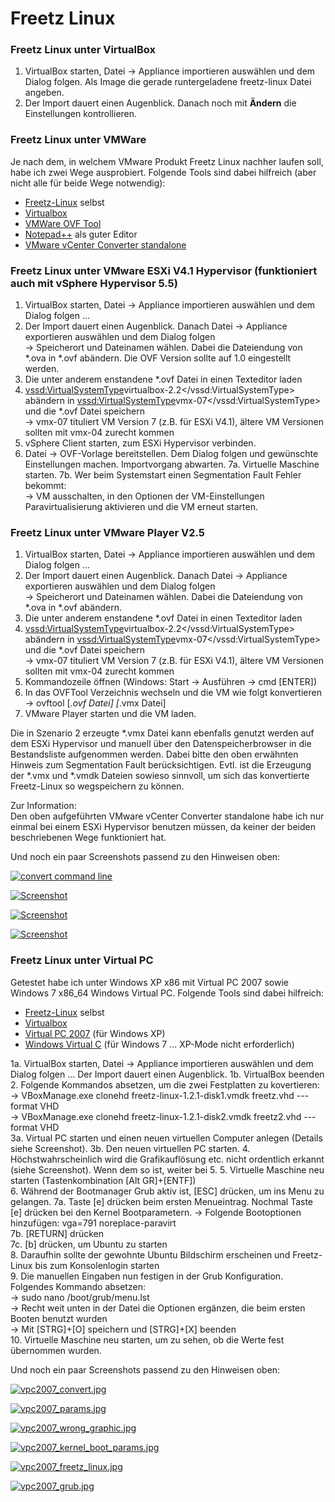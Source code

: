 # Freetz Linux

### Freetz Linux unter VirtualBox

1. VirtualBox starten, Datei → Appliance importieren auswählen und dem
Dialog folgen. Als Image die gerade runtergeladene freetz-linux Datei
angeben.
2. Der Import dauert einen Augenblick. Danach noch mit **Ändern** die
Einstellungen kontrollieren.

### Freetz Linux unter VMWare

Je nach dem, in welchem VMware Produkt Freetz Linux nachher laufen soll,
habe ich zwei Wege ausprobiert. Folgende Tools sind dabei hilfreich
(aber nicht alle für beide Wege notwendig):

-   [Freetz-Linux](http://www.ip-phone-forum.de/showpost.php?p=1400234&postcount=1)
    selbst
-   [Virtualbox](https://www.virtualbox.org/wiki/Downloads)
-   [VMWare OVF
    Tool](http://www.vmware.com/support/developer/ovf/)
-   [Notepad++](http://notepad-plus-plus.org/) als
    guter Editor
-   [VMware vCenter Converter
    standalone](http://downloads.vmware.com/de/d/info/infrastructure_operations_management/vmware_vcenter_converter_standalone/5_0)

### Freetz Linux unter VMware ESXi V4.1 Hypervisor (funktioniert auch mit vSphere Hypervisor 5.5)

1. VirtualBox starten, Datei → Appliance importieren auswählen und dem Dialog folgen ...
2. Der Import dauert einen Augenblick. Danach Datei → Appliance
   exportieren auswählen und dem Dialog folgen\
   → Speicherort und Dateinamen wählen. Dabei die Dateiendung von *.ova in
   *.ovf abändern.
Die OVF Version sollte auf 1.0 eingestellt werden.
3. Die unter anderem enstandene *.ovf Datei in einen Texteditor laden
4. <vssd:VirtualSystemType>virtualbox-2.2</vssd:VirtualSystemType>
abändern in <vssd:VirtualSystemType>vmx-07</vssd:VirtualSystemType>
und die *.ovf Datei speichern\
→ vmx-07 tituliert VM Version 7 (z.B. für ESXi V4.1), ältere VM
Versionen sollten mit vmx-04 zurecht kommen
5. vSphere Client starten, zum ESXi Hypervisor verbinden.
6. Datei → OVF-Vorlage bereitstellen. Dem Dialog folgen und gewünschte
Einstellungen machen. Importvorgang abwarten.
7a. Virtuelle Maschine starten.
7b. Wer beim Systemstart einen Segmentation Fault Fehler bekommt:\
→ VM ausschalten, in den Optionen der VM-Einstellungen
Paravirtualisierung aktivieren und die VM erneut starten.

### Freetz Linux unter VMware Player V2.5

1. VirtualBox starten, Datei → Appliance importieren auswählen und dem
Dialog folgen ...
2. Der Import dauert einen Augenblick. Danach Datei → Appliance
exportieren auswählen und dem Dialog folgen\
→ Speicherort und Dateinamen wählen. Dabei die Dateiendung von *.ova in
*.ovf abändern.
3. Die unter anderem enstandene *.ovf Datei in einen Texteditor laden
4. <vssd:VirtualSystemType>virtualbox-2.2</vssd:VirtualSystemType>
abändern in <vssd:VirtualSystemType>vmx-07</vssd:VirtualSystemType>
und die *.ovf Datei speichern\
→ vmx-07 tituliert VM Version 7 (z.B. für ESXi V4.1), ältere VM
Versionen sollten mit vmx-04 zurecht kommen
5. Kommandozeile öffnen (Windows: Start → Ausführen → cmd [ENTER])
6. In das OVFTool Verzeichnis wechseln und die VM wie folgt
konvertieren\
→ ovftool [*.ovf Datei] [*.vmx Datei]
7. VMware Player starten und die VM laden.

Die in Szenario 2 erzeugte *.vmx Datei kann ebenfalls genutzt werden
auf dem ESXi Hypervisor und manuell über den Datenspeicherbrowser in die
Bestandsliste aufgenommen werden. Dabei bitte den oben erwähnten Hinweis
zum Segmentation Fault berücksichtigen.
Evtl. ist die Erzeugung der *.vmx und *.vmdk Dateien sowieso sinnvoll,
um sich das konvertierte Freetz-Linux so wegspeichern zu können.

Zur Information:\
Den oben aufgeführten VMware vCenter Converter standalone habe ich nur
einmal bei einem ESXi Hypervisor benutzen müssen, da keiner der beiden
beschriebenen Wege funktioniert hat.

Und noch ein paar Screenshots passend zu den Hinweisen oben:

[![convert command line](../../screenshots/222_md.jpg)](../../screenshots/222.jpg)



[![Screenshot](../../screenshots/223_md.jpg)](../../screenshots/223.jpg)



[![Screenshot](../../screenshots/224_md.jpg)](../../screenshots/224.jpg)



[![Screenshot](../../screenshots/225_md.jpg)](../../screenshots/225.jpg)




### Freetz Linux unter Virtual PC

Getestet habe ich unter Windows XP x86 mit Virtual PC 2007 sowie Windows
7 x86_64 Windows Virtual PC.
Folgende Tools sind dabei hilfreich:

-   [Freetz-Linux](http://www.ip-phone-forum.de/showpost.php?p=1400234&postcount=1) selbst
-   [Virtualbox](https://www.virtualbox.org/wiki/Downloads)
-   [Virtual PC 2007](http://www.microsoft.com/downloads/de-de/details.aspx?FamilyID=04d26402-3199-48a3-afa2-2dc0b40a73b6) (für Windows XP)
-   [Windows Virtual C](http://www.microsoft.com/windows/virtual-pc/) (für Windows 7 ... XP-Mode nicht erforderlich)

1a. VirtualBox starten, Datei → Appliance importieren auswählen und dem
Dialog folgen ... Der Import dauert einen Augenblick.
1b. VirtualBox beenden\
2. Folgende Kommandos absetzen, um die zwei Festplatten zu
kovertieren:\
→ VBoxManage.exe clonehd freetz-linux-1.2.1-disk1.vmdk freetz.vhd
---format VHD\
→ VBoxManage.exe clonehd freetz-linux-1.2.1-disk2.vmdk freetz2.vhd
---format VHD\
3a. Virtual PC starten und einen neuen virtuellen Computer anlegen
(Details siehe Screenshot).
3b. Den neuen virtuellen PC starten.
4. Höchstwahrscheinlich wird die Grafikauflösung etc. nicht ordentlich
erkannt (siehe Screenshot). Wenn dem so ist, weiter bei 5.
5. Virtuelle Maschine neu starten (Tastenkombination [Alt
GR]+[ENTF])\
6. Während der Bootmanager Grub aktiv ist, [ESC] drücken, um ins Menu
zu gelangen.
7a. Taste [e] drücken beim ersten Menueintrag. Nochmal Taste [e]
drücken bei den Kernel Bootparametern.
→ Folgende Bootoptionen hinzufügen: vga=791 noreplace-paravirt\
7b. [RETURN] drücken\
7c. [b] drücken, um Ubuntu zu starten\
8. Daraufhin sollte der gewohnte Ubuntu Bildschirm erscheinen und
Freetz-Linux bis zum Konsolenlogin starten\
9. Die manuellen Eingaben nun festigen in der Grub Konfiguration.
Folgendes Kommando absetzen:\
→ sudo nano /boot/grub/menu.lst\
→ Recht weit unten in der Datei die Optionen ergänzen, die beim ersten
Booten benutzt wurden\
→ Mit [STRG]+[O] speichern und [STRG]+[X] beenden\
10. Virtuelle Maschine neu starten, um zu sehen, ob die Werte fest
übernommen wurden.

Und noch ein paar Screenshots passend zu den Hinweisen oben:

[![vpc2007_convert.jpg](../../screenshots/230_md.jpg)](../../screenshots/230.jpg)



[![vpc2007_params.jpg](../../screenshots/233_md.jpg)](../../screenshots/233.jpg)



[![vpc2007_wrong_graphic.jpg](../../screenshots/234_md.jpg)](../../screenshots/234.jpg)



[![vpc2007_kernel_boot_params.jpg](../../screenshots/232_md.jpg)](../../screenshots/232.jpg)



[![vpc2007_freetz_linux.jpg](../../screenshots/231_md.jpg)](../../screenshots/231.jpg)



[![vpc2007_grub.jpg](../../screenshots/235_md.jpg)](../../screenshots/235.jpg)


